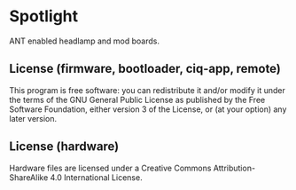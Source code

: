 # Spotlight

ANT enabled headlamp and mod boards.

## License (firmware, bootloader, ciq-app, remote)

This program is free software: you can redistribute it and/or modify
it under the terms of the GNU General Public License as published by
the Free Software Foundation, either version 3 of the License, or
(at your option) any later version.

## License (hardware)

Hardware files are licensed under a
Creative Commons Attribution-ShareAlike 4.0 International License.
